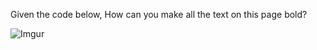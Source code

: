 Given the code below, How can you make all the text on this page bold?

![Imgur](http://i.imgur.com/3fnoqLr.png)